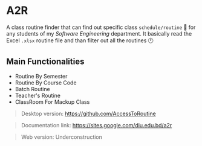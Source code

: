 # A2R
A class routine finder that can find out specific class `schedule/routine` :calendar: for any students of my *Software Engineering* department.
It basically read the Excel `.xlsx` routine file and than filter out all the routines :clock1: 

## Main Functionalities
- Routine By Semester
- Routine By Course Code
- Batch Routine
- Teacher's Routine
- ClassRoom For Mackup Class

> Desktop version:  https://github.com/AccessToRoutine

> Documentation link: https://sites.google.com/diu.edu.bd/a2r

> Web version: Underconstruction
